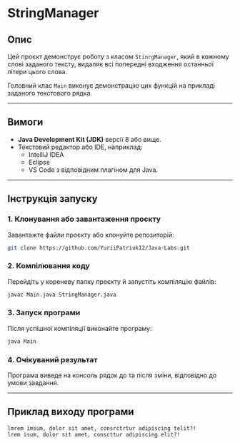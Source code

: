 # StringManager

## Опис
Цей проєкт демонструє роботу з класом `StinrgManager`, який в кожному слові заданого тексту, видаляє всі попередні входження останньої літери цього слова.

Головний клас `Main` виконує демонстрацію цих функцій на прикладі заданого текстового рядка.

---

## Вимоги
- **Java Development Kit (JDK)** версії 8 або вище.
- Текстовий редактор або IDE, наприклад:
    - IntelliJ IDEA
    - Eclipse
    - VS Code з відповідним плагіном для Java.

---

## Інструкція запуску

### 1. Клонування або завантаження проєкту
Завантажте файли проєкту або клонуйте репозиторій:
   ```bash
   git clone https://github.com/YuriiPatriuk12/Java-Labs.git
   ```

### 2. Компілювання коду
Перейдіть у кореневу папку проєкту й запустіть компіляцію файлів:
   ```bash
   javac Main.java StringManager.java
   ```

### 3. Запуск програми
Після успішної компіляції виконайте програму:
   ```bash
   java Main
   ```

### 4. Очікуваний результат
Програма виведе на консоль рядок до та після зміни, відповідно до умови завдання.

---

## Приклад виходу програми
```plaintext
lmrem imsum, dolor sit amet, consrctrtur adipiscing telit?!
lrem isum, dolor sit amet, conscttur adipiscing elit?! 
```

